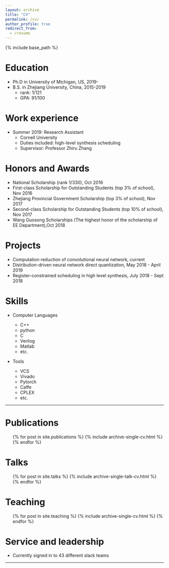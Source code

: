 ```yaml
---
layout: archive
title: "CV"
permalink: /cv/
author_profile: true
redirect_from:
  - /resume
---
```


{% include base_path %}

Education
======
* Ph.D in University of Michigan, US, 2019-
* B.S. in Zhejiang University, China, 2015-2019
  * rank: 1/121
  * GPA: 91/100

Work experience
======
* Summer 2019: Research Assistant
  * Cornell University
  * Duties included: high-level synthesis scheduling
  * Supervisor: Professor Zhiru Zhang

  
Honors and Awards
======
*  National Scholarship (rank 1/330), Oct 2016 
*  First-class Scholarship for Outstanding Students (top 3% of school), Nov 2016 
*  Zhejiang Provincial Government Scholarship (top 3% of school), Nov 2017 
*  Second-class Scholarship for Outstanding Students (top 10% of school), Nov 2017 
*  Wang Guosong Scholarships (The highest honor of the scholarship of EE Department),Oct 2018 


Projects
======
* Computation reduction of convolutional neural network, current
* Distribution-driven neural network direct quantization, May 2018 - April 2019
* Register-constrained scheduling in high level synthesis, July 2018 - Sept 2018



Skills
======
* Computer Languages
  * C++
  * python
  * C
  * Verilog
  * Matlab
  * etc.

* Tools
  * VCS
  * Vivado
  * Pytorch
  * Caffe
  * CPLEX
  * etc.

---
Publications
======
  <ul>{% for post in site.publications %}
    {% include archive-single-cv.html %}
  {% endfor %}</ul>
  
Talks
======
  <ul>{% for post in site.talks %}
    {% include archive-single-talk-cv.html %}
  {% endfor %}</ul>
  
Teaching
======
  <ul>{% for post in site.teaching %}
    {% include archive-single-cv.html %}
  {% endfor %}</ul>
  
Service and leadership
======
* Currently signed in to 43 different slack teams
---
